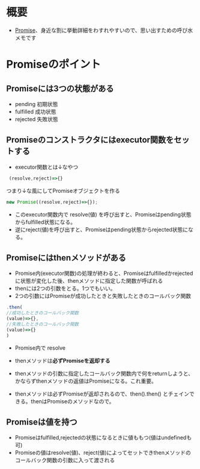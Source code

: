 # 概要
- [Promise](https://developer.mozilla.org/ja/docs/Web/JavaScript/Reference/Global_Objects/Promise)、身近な割に挙動詳細をわすれやすいので、思い出すための呼び水メモです

# Promiseのポイント

## Promiseには3つの状態がある

- pending 初期状態
- fulfilled 成功状態
- rejected 失敗状態

## Promiseのコンストラクタにはexecutor関数をセットする
- executor関数とは↓なやつ

```js
 (resolve,reject)=>{} 
```

つまり↓な風にしてPromiseオブジェクトを作る

```js
new Promise((resolve,reject)=>{});
```

- このexecutor関数内で resolve(値) を呼び出すと、Promiseはpending状態からfulfilled状態になる。
- 逆にreject(値)を呼び出すと、Promiseはpending状態からrejected状態になる。


## Promiseにはthenメソッドがある
- Promise内(executor関数)の処理が終わると、Promiseはfulfilledかrejectedに状態が変化した後、thenメソッドに指定した関数が呼ばれる
- thenには2つの引数をとる。1つでもいい。
- 2つの引数にはPromiseが成功したときと失敗したときのコールバック関数

```js
.then(
//成功したときのコールバック関数
(value)=>{},
//失敗したときのコールバック関数
(value)=>{}
) 
```

- Promise内で resolve

- thenメソッドは**必ずPromiseを返却する**
- thenメソッドの引数に指定したコールバック関数内で何をreturnしようと、かならずthenメソッドの返値はPromiseになる。これ重要。
- thenメソッドは必ずPromiseが返却されるので、then().then() とチェインできる。thenはPromiseのメソッドなので。

## Promiseは値を持つ
- Promiseはfulfilled,rejectedの状態になるときに値ももつ(値はundefinedも可)
- Promiseの値はresolve(値)、reject(値)によってセットできthenメソッドのコールバック関数の引数に入って渡される

